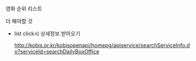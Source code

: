 영화 순위 리스트

더 해야할 것

* list click시 상세정보 받아오기

  http://kobis.or.kr/kobisopenapi/homepg/apiservice/searchServiceInfo.do?serviceId=searchDailyBoxOffice